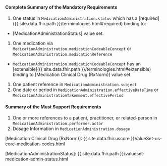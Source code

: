 #### Complete Summary of the Mandatory Requirements

1.  One status in `MedicationAdministration.status` which has a [required]({{ site.data.fhir.path }}/terminologies.html#required) binding to:
-   [MedicationAdministrationStatus] value set.
1.  One medication via `MedicationAdministration.medicationCodeableConcept` or `MedicationAdministration.medicationReference`   
-  `MedicationAdministration.medicationCodeableConcept` has an [extensible]({{ site.data.fhir.path }}/terminologies.html#extensible) binding to [Medication Clinical Drug (RxNorm)] value set.
1.  One patient reference in `MedicationAdministration.subject`
1.  One date or period in `MedicationAdministration.effectiveDateTime` or `MedicationAdministrationTakenment.effectivePeriod`

#### Summary of the Must Support Requirements

1.  One or more references to a patient, practitioner, or related-person in `MedicationAdministration.performer.actor`
1.  Dosage Information in `MedicationAdministration.dosage`

  [Medication Clinical Drug (RxNorm)]: {{ site.data.fhir.uscore }}ValueSet-us-core-medication-codes.html

[MedicationAdministrationStatus]: {{ site.data.fhir.path }}/valueset-medication-admin-status.html
